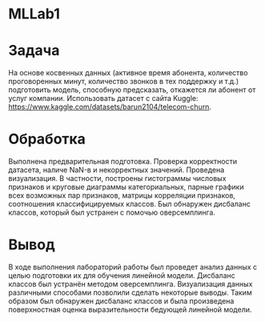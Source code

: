 # MLLab1

# Задача

На основе косвенных данных (активное время абонента, количество проговоренных минут, количество звонков в тех поддержку и т.д.) подготовить модель, способную предсказать, откажется ли абонент от услуг компании. Использовать датасет с сайта Kuggle: https://www.kaggle.com/datasets/barun2104/telecom-churn.

# Обработка
Выполнена предварительная подготовка. Проверка корректности датасета, наличе NaN-в и некорректных значений. Проведена визуализация. В частности, построены гистограммы числовых признаков и круговые диаграммы категориальных, парные графики всех возможных пар признаков, матрицы корреляции признаков, соотношения классифицируемых классов. Был обнаружен дисбаланс классов, который был устранен с помочью оверсемплинга.

# Вывод

В ходе выполнения лабораторий работы был проведет анализ данных с целью подготовки их для обучения линейной модели. Дисбаланс классов был устранён методом оверсемплинга. Визуализация данных различными способами позволили сделать некоторые выводы. Таким образом был обнаружен дисбаланс классов и была произведена поверхностная оценка выразительности бедующей линейной модели.
